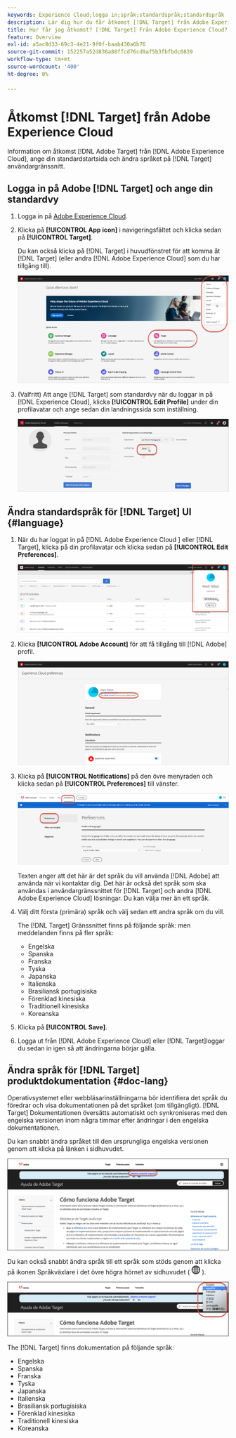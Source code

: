 ```yaml
---
keywords: Experience Cloud;logga in;språk;standardspråk;standardspråk
description: Lär dig hur du får åtkomst [!DNL Target] från Adobe Experience Cloud, ange standardvy och ändra språk för [!DNL Target] Användargränssnitt och dokumentation.
title: Hur får jag åtkomst? [!DNL Target] Från Adobe Experience Cloud?
feature: Overview
exl-id: a5ac8d33-69c3-4e21-9f0f-baab430a6b76
source-git-commit: 152257a52d836a88ffcd76cd9af5b3fbfbdc0839
workflow-type: tm+mt
source-wordcount: '400'
ht-degree: 0%

---
```


# Åtkomst [!DNL Target] från Adobe Experience Cloud

Information om åtkomst [!DNL Adobe Target] från [!DNL Adobe Experience Cloud], ange din standardstartsida och ändra språket på [!DNL Target] användargränssnitt.

## Logga in på Adobe [!DNL Target] och ange din standardvy

1. Logga in på [Adobe Experience Cloud](https://experience.adobe.com/).

1. Klicka på **[!UICONTROL App icon]** i navigeringsfältet och klicka sedan på **[!UICONTROL Target]**.

   Du kan också klicka på [!DNL Target] i huvudfönstret för att komma åt [!DNL Target] (eller andra [!DNL Adobe Experience Cloud] som du har tillgång till).

   ![programikon](/help/main/c-intro/assets/appmenu-new.png)

1. (Valfritt) Att ange [!DNL Target] som standardvy när du loggar in på [!DNL Experience Cloud], klicka **[!UICONTROL Edit Profile]** under din profilavatar och ange sedan din landningssida som inställning.

   ![Landningssida](/help/main/c-intro/assets/pagepref-new.png)

## Ändra standardspråk för [!DNL Target] UI {#language}

1. När du har loggat in på [!DNL Adobe Experience Cloud ] eller [!DNL Target], klicka på din profilavatar och klicka sedan på **[!UICONTROL Edit Preferences]**.

   ![Redigera profil](/help/main/c-intro/assets/change-language.png)

1. Klicka **[!UICONTROL Adobe Account]** för att få tillgång till [!DNL Adobe] profil.

   ![Adobe](/help/main/c-intro/assets/adobe-account.png)

1. Klicka på **[!UICONTROL Notifications]** på den övre menyraden och klicka sedan på **[!UICONTROL Preferences]** till vänster.

   ![Önskade språk](/help/main/c-intro/assets/prefered-language.png)

   Texten anger att det här är det språk du vill använda [!DNL Adobe] att använda när vi kontaktar dig. Det här är också det språk som ska användas i användargränssnittet för [!DNL Target] och andra [!DNL Adobe Experience Cloud] lösningar. Du kan välja mer än ett språk.

1. Välj ditt första (primära) språk och välj sedan ett andra språk om du vill.

   The [!DNL Target] Gränssnittet finns på följande språk: men meddelanden finns på fler språk:

   * Engelska
   * Spanska
   * Franska
   * Tyska
   * Japanska
   * Italienska
   * Brasiliansk portugisiska
   * Förenklad kinesiska
   * Traditionell kinesiska
   * Koreanska

1. Klicka på **[!UICONTROL Save]**.

1. Logga ut från [!DNL Adobe Experience Cloud] eller [!DNL Target]loggar du sedan in igen så att ändringarna börjar gälla.

## Ändra språk för [!DNL Target] produktdokumentation {#doc-lang}

Operativsystemet eller webbläsarinställningarna bör identifiera det språk du föredrar och visa dokumentationen på det språket (om tillgängligt). [!DNL Target] Dokumentationen översätts automatiskt och synkroniseras med den engelska versionen inom några timmar efter ändringar i den engelska dokumentationen.

Du kan snabbt ändra språket till den ursprungliga engelska versionen genom att klicka på länken i sidhuvudet.

![Ändra till originalspråk](/help/main/c-intro/assets/mt-original.png)

Du kan också snabbt ändra språk till ett språk som stöds genom att klicka på ikonen Språkväxlare i det övre högra hörnet av sidhuvudet ( ![språkväljare](/help/main/c-intro/assets/icon-language-switcher.png) ).

![språkväljare](/help/main/c-intro/assets/language-switcher.png)

The [!DNL Target] finns dokumentation på följande språk:

* Engelska
* Spanska
* Franska
* Tyska
* Japanska
* Italienska
* Brasiliansk portugisiska
* Förenklad kinesiska
* Traditionell kinesiska
* Koreanska

